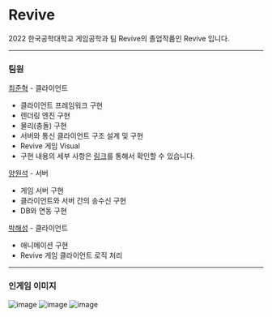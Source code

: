# Revive
2022 한국공학대학교 게임공학과 팀 Revive의 졸업작품인 Revive 입니다.

***

### 팀원
[최준혁](https://github.com/Mari-Jun) - 클라이언트
* 클라이언트 프레임워크 구현
* 렌더링 엔진 구현
* 물리(충돌) 구현
* 서버와 통신 클라이언트 구조 설계 및 구현
* Revive 게임 Visual
* 구현 내용의 세부 사항은 [링크](https://github.com/Mari-Jun/DX12_Framework)를 통해서 확인할 수 있습니다.

[양원석](https://github.com/undugy) - 서버
* 게임 서버 구현
* 클라이언트와 서버 간의 송수신 구현
* DB와 연동 구현

[박해성](https://github.com/gws1017) - 클라이언트
* 애니메이션 구현
* Revive 게임 클라이언트 로직 처리

***

### 인게임 이미지
![image](https://user-images.githubusercontent.com/34498116/168530569-44921fdf-8991-45ff-a170-beb433034bb9.png)
![image](https://user-images.githubusercontent.com/34498116/168530851-b1d53620-0c09-4fa3-be47-25bb76cf7f52.png)
![image](https://user-images.githubusercontent.com/34498116/168530985-f7696167-7b01-4080-b3da-970cf586ecfe.png)

